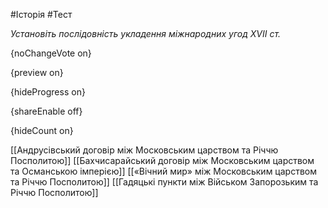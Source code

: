 #Історія #Тест

*Установіть послідовність укладення міжнародних угод XVII ст.*

{noChangeVote on}

{preview on}

{hideProgress on}

{shareEnable off}

{hideCount on}

[[Андрусівський договір між Московським царством та Річчю Посполитою]]
[[Бахчисарайський договір між Московським царством та Османською імперією]]
[[«Вічний мир» між Московським царством та Річчю Посполитою]]
[[Гадяцькі пункти між Військом Запорозьким та Річчю Посполитою]]
